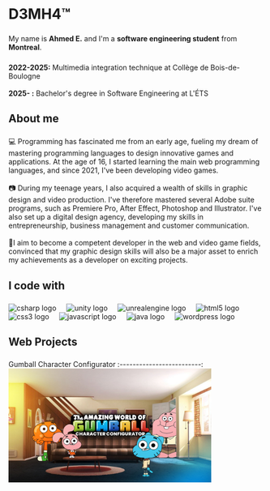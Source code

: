 <h1 align="left">D3MH4™️</h1>

###

<p align="left">My name is <strong>Ahmed E.</strong> and I'm a <strong>software engineering student</strong> from <strong>Montreal</strong>.</p>

###

<p align="left"><strong>2022-2025:</strong> Multimedia integration technique at Collège de Bois-de-Boulogne<br><br><strong>2025- :</strong> Bachelor's degree in Software Engineering at L'ÉTS</p>

###

<h2 align="left">About me</h2>

###

<p align="left">💻 Programming has fascinated me from an early age, fueling my dream of mastering programming languages to design innovative games and applications. At the age of 16, I started learning the main web programming languages, and since 2021, I've been developing video games. <br><br>📷 During my teenage years, I also acquired a wealth of skills in graphic design and video production. I've therefore mastered several Adobe suite programs, such as Premiere Pro, After Effect, Photoshop and Illustrator. I've also set up a digital design agency, developing my skills in entrepreneurship, business management and customer communication.<br><br>🎯I aim to become a competent developer in the web and video game fields, convinced that my graphic design skills will also be a major asset to enrich my achievements as a developer on exciting projects.</p>

###

<h2 align="left">I code with</h2>

###

<div align="left">
  <img src="https://cdn.jsdelivr.net/gh/devicons/devicon/icons/csharp/csharp-original.svg" height="40" alt="csharp logo"  />
  <img width="12" />
  <img src="https://cdn.jsdelivr.net/gh/devicons/devicon/icons/unity/unity-original.svg" height="40" alt="unity logo"  />
  <img width="12" />
  <img src="https://cdn.jsdelivr.net/gh/devicons/devicon/icons/unrealengine/unrealengine-original.svg" height="40" alt="unrealengine logo"  />
  <img width="12" />
  <img src="https://cdn.jsdelivr.net/gh/devicons/devicon/icons/html5/html5-original.svg" height="40" alt="html5 logo"  />
  <img width="12" />
  <img src="https://cdn.jsdelivr.net/gh/devicons/devicon/icons/css3/css3-original.svg" height="40" alt="css3 logo"  />
  <img width="12" />
  <img src="https://cdn.jsdelivr.net/gh/devicons/devicon/icons/javascript/javascript-original.svg" height="40" alt="javascript logo"  />
  <img width="12" />
  <img src="https://cdn.jsdelivr.net/gh/devicons/devicon/icons/java/java-original.svg" height="40" alt="java logo"  />
  <img width="12" />
  <img src="https://cdn.jsdelivr.net/gh/devicons/devicon/icons/wordpress/wordpress-original.svg" height="40" alt="wordpress logo"  />
</div>

###

<h2 align="left">Web Projects</h2>

###

Gumball Character Configurator
:-------------------------:
<a href="https://github.com/D3mh4/GumballCharacterConfigurator"><img src="https://github.com/D3mh4/GumballCharacterConfigurator/blob/main/GumballCharacterConfigurator.jpg" width="400"></a>
